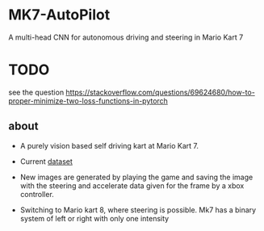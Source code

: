 # MK7-AutoPilot
A multi-head CNN for autonomous driving and steering in Mario Kart 7

# TODO
see the question https://stackoverflow.com/questions/69624680/how-to-proper-minimize-two-loss-functions-in-pytorch


## about
- A purely vision based self driving kart at Mario Kart 7.

- Current [dataset](https://drive.google.com/drive/folders/1_BcRvdpj6uAhKcVgrB1SCMhw16AK56sl?usp=sharing)

- New images are generated by playing the game and saving the image with the steering and accelerate data given for the frame by a xbox controller.

- Switching to Mario kart 8, where steering is possible. Mk7 has a binary system of left or right with only one intensity
